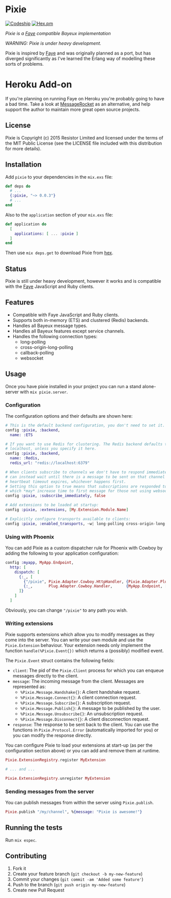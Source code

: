 # Pixie

[![Codeship](https://img.shields.io/codeship/eb1dde70-2d10-0133-c122-16954c8f6a18/master.svg)](https://codeship.com/projects/98754)
[![Hex.pm](https://img.shields.io/hexpm/v/espec.svg)](https://hex.pm/packages/pixie)


*Pixie is a [Faye](http://faye.jcoglan.com) compatible Bayeux implementation*

*WARNING: Pixie is under heavy development.*

Pixie is inspired by [Faye](http://faye.jcoglan.com/) and was originally planned as a port, but has
diverged significantly as I've learned the Erlang way of modelling these
sorts of problems.

# Heroku Add-on

If you're planning on running Faye on Heroku you're probably going to have a bad time.  Take a look at [MessageRocket](https://messagerocket.co/) as an alternative, and help support the author to maintain more great open source projects.

## License

Pixie is Copyright (c) 2015 Resistor Limited and licensed under the terms of
the MIT Public License (see the LICENSE file included with this distribution
for more details).

## Installation

Add `pixie` to your dependencies in the `mix.exs` file:

```elixir
def deps do
  # ...
  {:pixie, "~> 0.0.3"}
  # ...
end
```

Also to the `application` section of your `mix.exs` file:

```elixir
def application do
  [
    applications: [ ... :pixie ]
  ]
end
```

Then use `mix deps.get` to download Pixie from [hex](https://hex.pm/).

## Status

Pixie is still under heavy development, however it works and is compatible
with the [Faye](http://faye.jcoglan.com/) JavaScript and Ruby clients.

## Features

  - Compatible with Faye JavaScript and Ruby clients.
  - Supports both in-memory (ETS) and clustered (Redis) backends.
  - Handles all Bayeux message types.
  - Handles all Bayeux features except service channels.
  - Handles the following connection types:
      - long-polling
      - cross-origin-long-polling
      - callback-polling
      - websocket

## Usage

Once you have pixie installed in your project you can run a stand alone-server
with `mix pixie.server`.

### Configuration

The configuration options and their defaults are shown here:

```elixir
# This is the default backend configuration, you don't need to set it.
config :pixie, :backend,
  name: :ETS

# If you want to use Redis for clustering. The Redis backend defaults to
# localhost, unless you specify it here.
config :pixie, :backend,
  name: :Redis,
  redis_url: "redis://localhost:6379"

# When clients subscribe to channels we don't have to respond immediately, and
# can instead wait until there is a message to be sent on that channel or a
# heartbeat timeout expires, whichever happens first.
# Setting this option to true means that subscriptions are responded to
# which *may* increase time to first message for those not using websockets.
config :pixie, :subscribe_immediately, false

# Add extensions to be loaded at startup:
config :pixie, :extensions, [My.Extension.Module.Name]

# Explicitly configure transports available to clients:
config :pixie, :enabled_transports, ~w| long-polling cross-origin-long-polling callback-polling websocket |
```

### Using with Phoenix

You can add Pixie as a custom dispatcher rule for Phoenix with Cowboy by adding
the following to your application configuration:

```elixir
config :myapp, MyApp.Endpoint,
  http: [
    dispatch: [
      {:_, [
        {"/pixie", Pixie.Adapter.Cowboy.HttpHandler, {Pixie.Adapter.Plug, []}},
        {:_,       Plug.Adapter.Cowboy.Handler,      {MyApp.Endpoint, []}}
      ]}
    ]
  ]
```

Obviously, you can change `"/pixie"` to any path you wish.

### Writing extensions

Pixie supports extensions which allow you to modify messages as they come into
the server.  You can write your own module and use the `Pixie.Extension`
behaviour.  Your extension needs only implement the function
`handle(%Pixie.Event{})` which returns a (possibly) modified event.

The `Pixie.Event` struct contains the following fields:

  - `client`:   The pid of the `Pixie.Client` process for which you can enqueue
                messages directly to the client.
  - `message`:  The incoming message from the client. Messages are represented
                as:
    - `%Pixie.Message.Handshake{}`:   A client handshake request.
    - `%Pixie.Message.Connect{}`:     A client connection request.
    - `%Pixie.Message.Subscribe{}`:   A subscription request.
    - `%Pixie.Message.Publish{}`:     A message to be published by the user.
    - `%Pixie.Message.Unsubscribe{}`: An unsubscription request.
    - `%Pixie.Message.Disconnect{}`:  A client disconnection request.
  - `response`: The response to be sent back to the client.  You can use the
                functions in `Pixie.Protocol.Error` (automatically imported
                for you) or you can modify the response directly.

You can configure Pixie to load your extensions at start-up (as per the
configuration section above) or you can add and remove them at runtime.

```elixir
Pixie.ExtensionRegistry.register MyExtension

# ... and ...

Pixie.ExtensionRegistry.unregister MyExtension
```

### Sending messages from the server

You can publish messages from within the server using `Pixie.publish`.

```elixir
Pixie.publish "/my/channel", %{message: "Pixie is awesome!"}
```

## Running the tests

Run `mix espec`.

## Contributing

1. Fork it
2. Create your feature branch (`git checkout -b my-new-feature`)
3. Commit your changes (`git commit -am 'Added some feature'`)
4. Push to the branch (`git push origin my-new-feature`)
5. Create new Pull Request
